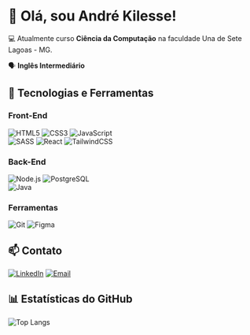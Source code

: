 # 👋 Olá, sou André Kilesse!  

💻 Atualmente curso **Ciência da Computação** na faculdade Una de Sete Lagoas - MG.  

🗣️ **Inglês Intermediário**  

## 🚀 Tecnologias e Ferramentas  


### **Front-End**  
![HTML5](https://img.shields.io/badge/HTML5-E34F26?style=for-the-badge&logo=html5&logoColor=white) 
![CSS3](https://img.shields.io/badge/CSS3-1572B6?style=for-the-badge&logo=css3&logoColor=white) 
![JavaScript](https://img.shields.io/badge/JavaScript-F7DF1E?style=for-the-badge&logo=javascript&logoColor=black) <br>
![SASS](https://img.shields.io/badge/SASS-CC6699?style=for-the-badge&logo=sass&logoColor=white) 
![React](https://img.shields.io/badge/React-61DAFB?style=for-the-badge&logo=react&logoColor=black) 
![TailwindCSS](https://img.shields.io/badge/TailwindCSS-38B2AC?style=for-the-badge&logo=tailwind-css&logoColor=white)  


### **Back-End**  
![Node.js](https://img.shields.io/badge/Node.js-339933?style=for-the-badge&logo=nodedotjs&logoColor=white) 
![PostgreSQL](https://img.shields.io/badge/PostgreSQL-4169E1?style=for-the-badge&logo=postgresql&logoColor=white)  
![Java](https://img.shields.io/badge/Java-007396?style=for-the-badge&logo=openjdk&logoColor=white)
 


### **Ferramentas**  
![Git](https://img.shields.io/badge/Git-F05032?style=for-the-badge&logo=git&logoColor=white) ![Figma](https://img.shields.io/badge/Figma-F24E1E?style=for-the-badge&logo=figma&logoColor=white)  


## 📫 Contato  
[![LinkedIn](https://img.shields.io/badge/LinkedIn-0077B5?style=for-the-badge&logo=linkedin&logoColor=white)](https://www.linkedin.com/in/andre-kilesse/) [![Email](https://img.shields.io/badge/Email-D14836?style=for-the-badge&logo=gmail&logoColor=white)](mailto:kilesseandre@gmail.com)  


## 📊 Estatísticas do GitHub  

![Top Langs](https://github-readme-stats.vercel.app/api/top-langs/?username=Andre-Kilesse&layout=compact&theme=radical)
